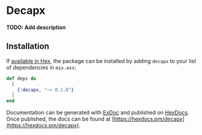 # Decapx

**TODO: Add description**

## Installation

If [available in Hex](https://hex.pm/docs/publish), the package can be installed
by adding `decapx` to your list of dependencies in `mix.exs`:

```elixir
def deps do
  [
    {:decapx, "~> 0.1.0"}
  ]
end
```

Documentation can be generated with [ExDoc](https://github.com/elixir-lang/ex_doc)
and published on [HexDocs](https://hexdocs.pm). Once published, the docs can
be found at [https://hexdocs.pm/decapx](https://hexdocs.pm/decapx).

